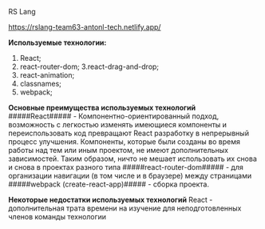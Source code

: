 RS Lang

https://rslang-team63-antonl-tech.netlify.app/

****Используемые технологии:****
1. React;
2. react-router-dom;
3.react-drag-and-drop;
4. react-animation;
5. classnames;
6. webpack;

****Основные преимущества используемых технологий****
#####React##### - Компонентно-ориентированный подход, возможность с легкостью изменять имеющиеся компоненты и переиспользовать код превращают React разработку в непрерывный процесс улучшения. Компоненты, которые были созданы во время работы над тем или иным проектом, не имеют дополнительных зависимостей. Таким образом, ничто не мешает использовать их снова и снова в проектах разного типа
#####react-router-dom##### - для организации навигации (в том числе и в браузере) между страницами
#####webpack (create-react-app)##### - сборка проекта.

****Некоторые недостатки используемых технологий****
React - дополнительная трата времени на изучение для неподготовленных членов команды технологии
